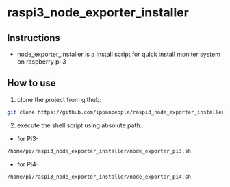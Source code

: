 # raspi3_node_exporter_installer
## Instructions
- node_exporter_installer is a install script for quick install moniter system on raspberry pi 3
## How to use
1. clone the project from github:
~~~bash
git clone https://github.com/ippanpeople/raspi3_node_exporter_installer.git
~~~
2. execute the shell script using absolute path:
- for Pi3-
~~~bash
/home/pi/raspi3_node_exporter_installer/node_exporter_pi3.sh
~~~
- for Pi4-
~~~bash
/home/pi/raspi3_node_exporter_installer/node_exporter_pi4.sh
~~~

